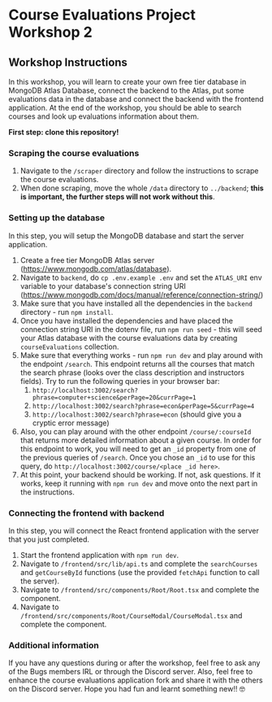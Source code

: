 # Course Evaluations Project Workshop 2

## Workshop Instructions

In this workshop, you will learn to create your own free tier database in MongoDB Atlas Database, connect the backend to the Atlas, put some evaluations data in the database and connect the backend with the frontend application. At the end of the workshop, you should be able to search courses and look up evaluations information about them.

**First step: clone this repository!**

### Scraping the course evaluations

1. Navigate to the `/scraper` directory and follow the instructions to scrape the course evaluations.
2. When done scraping, move the whole `/data` directory to `../backend`; **this is important, the further steps will not work without this**.

### Setting up the database

In this step, you will setup the MongoDB database and start the server application.

1. Create a free tier MongoDB Atlas server (https://www.mongodb.com/atlas/database).
2. Navigate to `backend`, do `cp .env.example .env` and set the `ATLAS_URI` env variable to your database's connection string URI (https://www.mongodb.com/docs/manual/reference/connection-string/)
3. Make sure that you have installed all the dependencies in the `backend` directory - run `npm install`.
4. Once you have installed the dependencies and have placed the connection string URI in the dotenv file, run `npm run seed` - this will seed your Atlas database with the course evaluations data by creating `courseEvaluations` collection.
5. Make sure that everything works - run `npm run dev` and play around with the endpoint `/search`. This endpoint returns all the courses that match the search phrase (looks over the class description and instructors fields). Try to run the following queries in your browser bar:
    1. `http://localhost:3002/search?phrase=computer+science&perPage=20&currPage=1`
    2. `http://localhost:3002/search?phrase=econ&perPage=5&currPage=4`
    3. `http://localhost:3002/search?phrase=econ` (should give you a cryptic error message)
6. Also, you can play around with the other endpoint `/course/:courseId` that returns more detailed information about a given course. In order for this endpoint to work, you will need to get an `_id` property from one of the previous queries of `/search`. Once you chose an `_id` to use for this query, do `http://localhost:3002/course/<place _id here>`.
7. At this point, your backend should be working. If not, ask questions. If it works, keep it running with `npm run dev` and move onto the next part in the instructions.

### Connecting the frontend with backend

In this step, you will connect the React frontend application with the server that you just completed.

1. Start the frontend application with `npm run dev`.
2. Navigate to `/frontend/src/lib/api.ts` and complete the `searchCourses` and `getCourseById` functions (use the provided `fetchApi` function to call the server).
3. Navigate to `/frontend/src/components/Root/Root.tsx` and complete the component.
4. Navigate to `/frontend/src/components/Root/CourseModal/CourseModal.tsx` and complete the component.

### Additional information

If you have any questions during or after the workshop, feel free to ask any of the Bugs members IRL or through the Discord server. Also, feel free to enhance the course evaluations application fork and share it with the others on the Discord server. Hope you had fun and learnt something new!! 🤓

